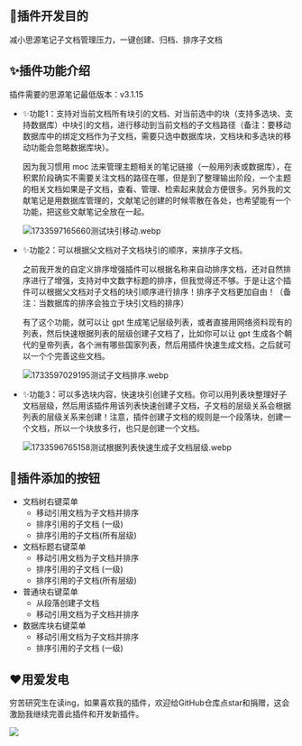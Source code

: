 ## 🤔插件开发目的

减小思源笔记子文档管理压力，一键创建、归档、排序子文档

## ✨插件功能介绍

插件需要的思源笔记最低版本：v3.1.15

* ✨功能1：支持对当前文档所有块引的文档、对当前选中的块（支持多选块、支持数据库）中块引的文档，进行移动到当前文档的子文档路径（备注：要移动数据库中的绑定文档作为子文档，需要只选中数据库块，文档块和多选块的移动功能会忽略数据库块）。

  因为我习惯用 moc 法来管理主题相关的笔记链接（一般用列表或数据库），在积累阶段确实不需要关注文档的路径在哪，但是到了整理输出阶段，一个主题的相关文档如果是子文档，查看、管理、检索起来就会方便很多。另外我的文献笔记是用数据库管理的，文献笔记创建的时候零散在各处，也希望能有一个功能，把这些文献笔记全放在一起。

  ![1733597165660测试块引移动.webp](https://fastly.jsdelivr.net/gh/Achuan-2/PicBed@pic/assets/1733597165660%E6%B5%8B%E8%AF%95%E5%9D%97%E5%BC%95%E7%A7%BB%E5%8A%A8.webp)
* ✨功能2：可以根据父文档对子文档块引的顺序，来排序子文档。

  之前我开发的自定义排序增强插件可以根据名称来自动排序文档，还对自然排序进行了增强，支持对中文数字标题的排序，但我觉得还不够。于是让这个插件可以根据父文档对子文档的块引顺序进行排序！排序子文档更加自由！（备注：当数据库的排序会独立于块引文档的排序）

  有了这个功能，就可以让 gpt 生成笔记层级列表，或者直接用网络资料现有的列表，然后快速根据列表的层级创建子文档了，比如你可以让 gpt 生成各个朝代的皇帝列表，各个洲有哪些国家列表，然后用插件快速生成文档，之后就可以一个个完善这些文档。

  ![1733597029195测试子文档排序.webp](https://fastly.jsdelivr.net/gh/Achuan-2/PicBed@pic/assets/1733597029195%E6%B5%8B%E8%AF%95%E5%AD%90%E6%96%87%E6%A1%A3%E6%8E%92%E5%BA%8F.webp)
* ✨功能3：可以多选块内容，快速块引创建子文档。你可以用列表块整理好子文档层级，然后用该插件用该列表快速创建子文档，子文档的层级关系会根据列表的层级关系来创建！注意，插件创建子文档的规则是一个段落块，创建一个文档，所以一个块放多行，也只是创建一个文档。

  ![1733596765158测试根据列表快速生成子文档层级.webp](https://fastly.jsdelivr.net/gh/Achuan-2/PicBed@pic/assets/1733596765158%E6%B5%8B%E8%AF%95%E6%A0%B9%E6%8D%AE%E5%88%97%E8%A1%A8%E5%BF%AB%E9%80%9F%E7%94%9F%E6%88%90%E5%AD%90%E6%96%87%E6%A1%A3%E5%B1%82%E7%BA%A7.webp)

## 📝插件添加的按钮

- 文档树右键菜单
  - 移动引用文档为子文档并排序
  - 排序引用的子文档 (一级)
  - 排序引用的子文档(所有层级)
- 文档标题右键菜单
  - 移动引用文档为子文档并排序
  - 排序引用的子文档 (一级)
  - 排序引用的子文档(所有层级)
- 普通块右键菜单
  - 从段落创建子文档
  - 移动引用文档为子文档并排序
- 数据库块右键菜单
  - 移动引用文档为子文档并排序
  - 排序引用的子文档 (一级)

## ❤️用爱发电

穷苦研究生在读ing，如果喜欢我的插件，欢迎给GitHub仓库点star和捐赠，这会激励我继续完善此插件和开发新插件。

![](https://fastly.jsdelivr.net/gh/Achuan-2/PicBed/assets/20241128221208-2024-11-28.png)